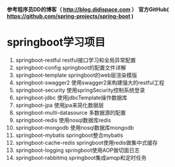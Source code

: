 **参考程序员DD的博客（ http://blog.didispace.com ）**
**官方GitHub( https://github.com/spring-projects/spring-boot )**

# springboot学习项目 

1.  springboot-restful   			restful接口学习和全局异常配置
2.  springboot-config    			springboot的配置文件详解
3.  springboot-template  			springboot的web层渲染模版
4.  springboot-swagger2  			使用swagger2来构建强大的restful工程
5.  springboot-security  			使用springSecurity控制系统登录
6.  springboot-jdbc      			使用jdbcTemplate操作数据库
7.  springboot-jpa       			使用jpa来简化数据层
8.  springboot-multi-datasource		多数据源的配置
9.  springboot-redis				使用nosql数据库redis
10. springboot-mongodb 				使用nosql数据库mongodb
11. springboot-mybatis				springboot整合mybatis
12. springboot-cache-redis			springboot使用redis做集中式缓存
13. springboot-logging				springboot使用AOP做切面日志
14. springboot-rabbitmq				springboot集成amqp和定时任务

